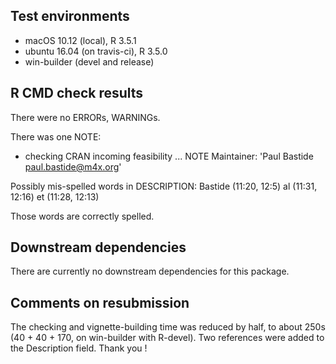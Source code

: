 ## Test environments
* macOS 10.12 (local), R 3.5.1
* ubuntu 16.04 (on travis-ci), R 3.5.0
* win-builder (devel and release)

## R CMD check results
There were no ERRORs, WARNINGs.

There was one NOTE:

* checking CRAN incoming feasibility ... NOTE
Maintainer: 'Paul Bastide <paul.bastide@m4x.org>'

Possibly mis-spelled words in DESCRIPTION:
  Bastide (11:20, 12:5)
  al (11:31, 12:16)
  et (11:28, 12:13)
  
Those words are correctly spelled.

## Downstream dependencies
There are currently no downstream dependencies for this package.

## Comments on resubmission
The checking and vignette-building time was reduced by half, to about 250s (40 + 40 + 170, on win-builder with R-devel).
Two references were added to the Description field.
Thank you !